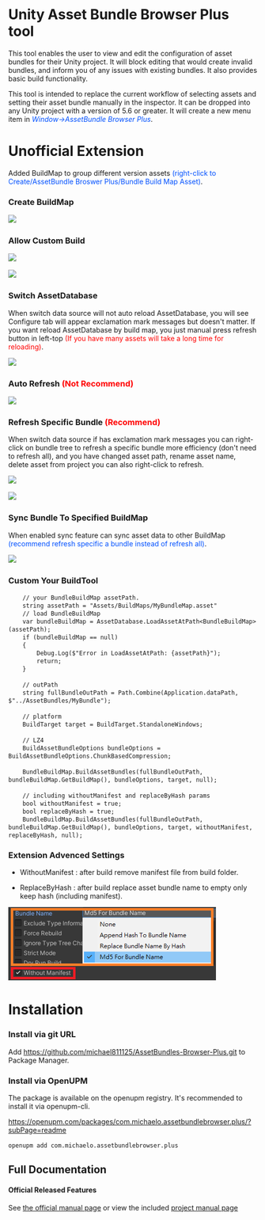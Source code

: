 # Unity Asset Bundle Browser Plus tool

This tool enables the user to view and edit the configuration of asset bundles for their Unity project.  It will block editing that would create invalid bundles, and inform you of any issues with existing bundles.  It also provides basic build functionality.

This tool is intended to replace the current workflow of selecting assets and setting their asset bundle manually in the inspector.  It can be dropped into any Unity project with a version of 5.6 or greater.  It will create a new menu item in <font color=#0050FF>*Window->AssetBundle Browser Plus*</font>.  

# Unofficial Extension
Added BuildMap to group different version assets <font color=#0050FF>(right-click to Create/AssetBundle Broswer Plus/Bundle Build Map Asset)</font>.

### Create BuildMap

![](https://github.com/michael811125/AssetBundles-Browser-Plus/blob/master/Documentation/images/desc_img_1.png)

### Allow Custom Build

![](https://github.com/michael811125/AssetBundles-Browser-Plus/blob/master/Documentation/images/desc_img_2.png)

![](https://github.com/michael811125/AssetBundles-Browser-Plus/blob/master/Documentation/images/desc_img_3.png)

### Switch AssetDatabase

When switch data source will not auto reload AssetDatabase, you will see Configure tab will appear exclamation mark messages but doesn't matter. If you want reload AssetDatabase by build map, you just manual press refresh button in left-top <font color=#FF0000>(If you have many assets will take a long time for reloading)</font>.

![](https://github.com/michael811125/AssetBundles-Browser-Plus/blob/master/Documentation/images/desc_img_4.png)

### Auto Refresh <font color=#FF0000>(Not Recommend)</font>

![](https://github.com/michael811125/AssetBundles-Browser-Plus/blob/master/Documentation/images/desc_img_5.png)

### Refresh Specific Bundle <font color=#FF0000>(Recommend)</font>

When switch data source if has exclamation mark messages you can right-click on bundle tree to refresh a specific bundle more efficiency (don't need to refresh all), and you have changed asset path, rename asset name, delete asset from project you can also right-click to refresh.

![](https://github.com/michael811125/AssetBundles-Browser-Plus/blob/master/Documentation/images/desc_img_6.png)

![](https://github.com/michael811125/AssetBundles-Browser-Plus/blob/master/Documentation/images/desc_img_7.png)

### Sync Bundle To Specified BuildMap

When enabled sync feature can sync asset data to other BuildMap <font color=#0050FF>(recommend refresh specific a bundle instead of refresh all)</font>.

![](https://github.com/michael811125/AssetBundles-Browser-Plus/blob/master/Documentation/images/desc_img_8.gif)

### Custom Your BuildTool

```
    // your BundleBuildMap assetPath.
    string assetPath = "Assets/BuildMaps/MyBundleMap.asset"
    // load BundleBuildMap
    var bundleBuildMap = AssetDatabase.LoadAssetAtPath<BundleBuildMap>(assetPath);
    if (bundleBuildMap == null)
    {
        Debug.Log($"Error in LoadAssetAtPath: {assetPath}");
        return;
    }
	
    // outPath
    string fullBundleOutPath = Path.Combine(Application.dataPath, $"../AssetBundles/MyBundle");
	
    // platform
    BuildTarget target = BuildTarget.StandaloneWindows;
	
    // LZ4
    BuildAssetBundleOptions bundleOptions = BuildAssetBundleOptions.ChunkBasedCompression;
    
    BundleBuildMap.BuildAssetBundles(fullBundleOutPath, bundleBuildMap.GetBuildMap(), bundleOptions, target, null);
    
    // including withoutManifest and replaceByHash params
    bool withoutManifest = true;
    bool replaceByHash = true;
    BundleBuildMap.BuildAssetBundles(fullBundleOutPath, bundleBuildMap.GetBuildMap(), bundleOptions, target, withoutManifest, replaceByHash, null);
```

### Extension Advenced Settings

- WithoutManifest : after build remove manifest file from build folder.

- ReplaceByHash : after build replace asset bundle name to empty only keep hash (including manifest).

![](https://github.com/michael811125/AssetBundles-Browser-Plus/blob/master/Documentation/images/desc_img_9.png)

# Installation
### Install via git URL
Add https://github.com/michael811125/AssetBundles-Browser-Plus.git to Package Manager.

### Install via OpenUPM
The package is available on the openupm registry. It's recommended to install it via openupm-cli.

https://openupm.com/packages/com.michaelo.assetbundlebrowser.plus/?subPage=readme

```
openupm add com.michaelo.assetbundlebrowser.plus
```

## Full Documentation
#### Official Released Features
See [the official manual page](https://docs.unity3d.com/Manual/AssetBundles-Browser.html) or view the included [project manual page](Documentation/com.unity.assetbundlebrowser.md)